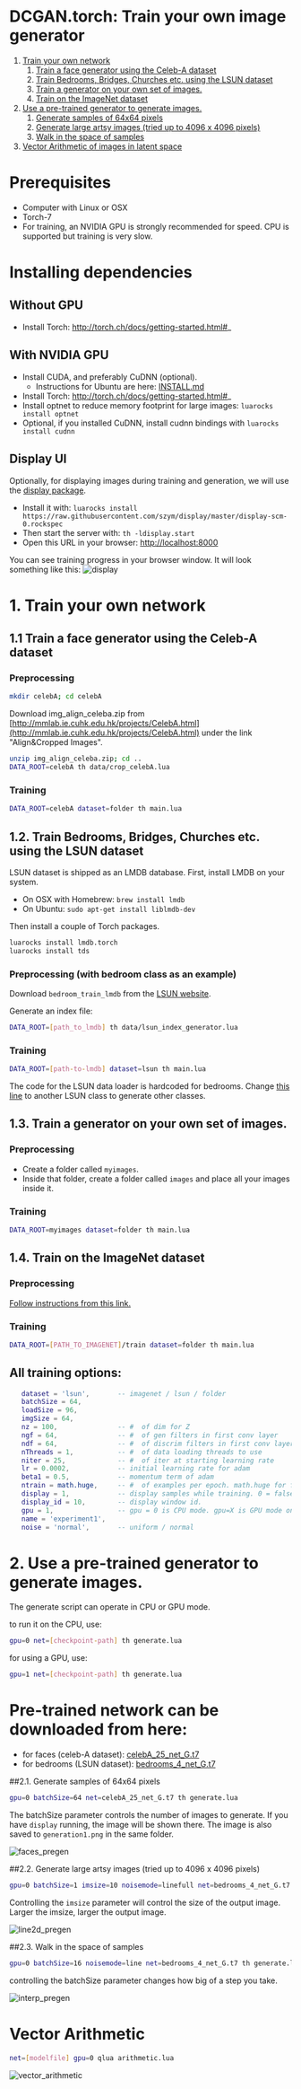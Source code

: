 DCGAN.torch: Train your own image generator
===========================================================

1. [Train your own network](#1-train-your-own-network)
   1. [Train a face generator using the Celeb-A dataset](#11-train-a-face-generator-using-the-celeb-a-dataset)
   2. [Train Bedrooms, Bridges, Churches etc. using the LSUN dataset](#12-train-bedrooms-bridges-churches-etc-using-the-lsun-dataset)
   3. [Train a generator on your own set of images.](#13-train-a-generator-on-your-own-set-of-images)
   4. [Train on the ImageNet dataset](#14-train-on-the-imagenet-dataset)
2. [Use a pre-trained generator to generate images.](#pre-trained-network-can-be-downloaded-from-here)
   1. [Generate samples of 64x64 pixels](#21-generate-samples-of-64x64-pixels)
   2. [Generate large artsy images (tried up to 4096 x 4096 pixels)](#22-generate-large-artsy-images-tried-up-to-4096-x-4096-pixels)
   3. [Walk in the space of samples](#23-walk-in-the-space-of-samples)
3. [Vector Arithmetic of images in latent space](#vector-arithmetic)

# Prerequisites
- Computer with Linux or OSX
- Torch-7
- For training, an NVIDIA GPU is strongly recommended for speed. CPU is supported but training is very slow.

# Installing dependencies
## Without GPU
- Install Torch:  http://torch.ch/docs/getting-started.html#_

## With NVIDIA GPU
- Install CUDA, and preferably CuDNN (optional).
  - Instructions for Ubuntu are here: [INSTALL.md](INSTALL.md)
- Install Torch:  http://torch.ch/docs/getting-started.html#_
- Install optnet to reduce memory footprint for large images: `luarocks install optnet`
- Optional, if you installed CuDNN, install cudnn bindings with `luarocks install cudnn`

## Display UI
Optionally, for displaying images during training and generation, we will use the [display package](https://github.com/szym/display).

- Install it with: `luarocks install https://raw.githubusercontent.com/szym/display/master/display-scm-0.rockspec`
- Then start the server with: `th -ldisplay.start`
- Open this URL in your browser: [http://localhost:8000](http://localhost:8000)

You can see training progress in your browser window. It will look something like this:
![display](images/display_example.png "Example of display")


# 1. Train your own network

## 1.1 Train a face generator using the Celeb-A dataset
### Preprocessing

```bash
mkdir celebA; cd celebA
```

Download img_align_celeba.zip from [http://mmlab.ie.cuhk.edu.hk/projects/CelebA.html](http://mmlab.ie.cuhk.edu.hk/projects/CelebA.html) under the link "Align&Cropped Images".

```bash
unzip img_align_celeba.zip; cd ..
DATA_ROOT=celebA th data/crop_celebA.lua
```

### Training

```bash
DATA_ROOT=celebA dataset=folder th main.lua
```

## 1.2. Train Bedrooms, Bridges, Churches etc. using the LSUN dataset

LSUN dataset is shipped as an LMDB database. First, install LMDB on your system.

- On OSX with Homebrew:  `brew install lmdb`
- On Ubuntu: `sudo apt-get install liblmdb-dev`

Then install a couple of Torch packages.

```bash
luarocks install lmdb.torch
luarocks install tds
```

### Preprocessing (with bedroom class as an example)
Download `bedroom_train_lmdb` from the [LSUN website](http://lsun.cs.princeton.edu).

Generate an index file:
```bash
DATA_ROOT=[path_to_lmdb] th data/lsun_index_generator.lua
```

### Training
```bash
DATA_ROOT=[path-to-lmdb] dataset=lsun th main.lua
```

The code for the LSUN data loader is hardcoded for bedrooms. Change [this line](https://github.com/soumith/dcgan.torch/blob/master/data/donkey_lsun.lua#L21) to another LSUN class to generate other classes.

## 1.3. Train a generator on your own set of images.
### Preprocessing
- Create a folder called `myimages`.
- Inside that folder, create a folder called `images` and place all your images inside it.

### Training
```bash
DATA_ROOT=myimages dataset=folder th main.lua
```

## 1.4. Train on the ImageNet dataset

### Preprocessing
[Follow instructions from this link.](https://github.com/soumith/imagenet-multiGPU.torch#data-processing)

### Training
```bash
DATA_ROOT=[PATH_TO_IMAGENET]/train dataset=folder th main.lua
```

## All training options:

```lua
   dataset = 'lsun',       -- imagenet / lsun / folder
   batchSize = 64,
   loadSize = 96,
   imgSize = 64,
   nz = 100,               -- #  of dim for Z
   ngf = 64,               -- #  of gen filters in first conv layer
   ndf = 64,               -- #  of discrim filters in first conv layer
   nThreads = 1,           -- #  of data loading threads to use
   niter = 25,             -- #  of iter at starting learning rate
   lr = 0.0002,            -- initial learning rate for adam
   beta1 = 0.5,            -- momentum term of adam
   ntrain = math.huge,     -- #  of examples per epoch. math.huge for full dataset
   display = 1,            -- display samples while training. 0 = false
   display_id = 10,        -- display window id.
   gpu = 1,                -- gpu = 0 is CPU mode. gpu=X is GPU mode on GPU X
   name = 'experiment1',
   noise = 'normal',       -- uniform / normal
```

# 2. Use a pre-trained generator to generate images.
The generate script can operate in CPU or GPU mode.

to run it on the CPU, use:
```bash
gpu=0 net=[checkpoint-path] th generate.lua
```

for using a GPU, use:
```bash
gpu=1 net=[checkpoint-path] th generate.lua
```

# Pre-trained network can be downloaded from here:
- for faces (celeb-A dataset): [celebA_25_net_G.t7](https://github.com/soumith/lfs/raw/master/dcgan.torch/celebA_25_net_G.t7)
- for bedrooms (LSUN dataset): [bedrooms_4_net_G.t7](https://github.com/soumith/lfs/raw/master/dcgan.torch/bedrooms_4_net_G.t7)

##2.1. Generate samples of 64x64 pixels
```bash
gpu=0 batchSize=64 net=celebA_25_net_G.t7 th generate.lua
```

The batchSize parameter controls the number of images to generate. If you have `display` running,
the image will be shown there. The image is also saved to `generation1.png` in the same folder.

![faces_pregen](images/faces_pregen.png "generated faces using pre-trained network")


##2.2. Generate large artsy images (tried up to 4096 x 4096 pixels)
```bash
gpu=0 batchSize=1 imsize=10 noisemode=linefull net=bedrooms_4_net_G.t7 th generate.lua
```

Controlling the `imsize` parameter will control the size of the output image.
Larger the imsize, larger the output image.

![line2d_pregen](images/line2d_pregen.png "generated line2d using pre-trained network")

##2.3. Walk in the space of samples
```bash
gpu=0 batchSize=16 noisemode=line net=bedrooms_4_net_G.t7 th generate.lua
```

controlling the batchSize parameter changes how big of a step you take.

![interp_pregen](images/interp_pregen.png "generated interp using pre-trained network")

# Vector Arithmetic
```bash
net=[modelfile] gpu=0 qlua arithmetic.lua
```
![vector_arithmetic](images/arithmetic.png "generated vector arithmetic")
